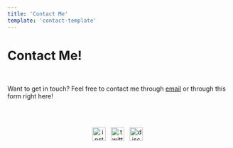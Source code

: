 ```yaml
---
title: 'Contact Me'
template: 'contact-template'
---
```


# Contact Me!

<br>

Want to get in touch? Feel free to contact me through [email](mailto:matt@mapoztate.com) or through this form right here!

<br><br>

<p align='center'>
<a href="https://instagram.com/mapoztate"><img height="30" width="30" src="https://user-images.githubusercontent.com/71365470/123560229-db843a00-d755-11eb-93fb-1b37d4f37523.png" alt="instagram"></a>&nbsp;&nbsp;
<a href="https://twitter.com/mapoztate"><img height="30" width="30" src="https://user-images.githubusercontent.com/71365470/122693054-0833d100-d1ed-11eb-9ee5-af4f8efd1746.png" alt="twitter"></a>&nbsp;&nbsp;
<a href="/discord"><img height="30" width="30" src="https://user-images.githubusercontent.com/71365470/122693230-d40ce000-d1ed-11eb-9928-326dd8ef3778.png" alt="discord"></a>&nbsp;&nbsp;
</p>